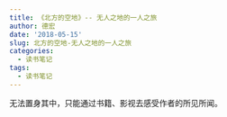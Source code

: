 ```yaml
---
title: 《北方的空地》-- 无人之地的一人之旅
author: 德宏
date: '2018-05-15'
slug: 北方的空地-无人之地的一人之旅
categories:
  - 读书笔记
tags:
  - 读书笔记
---
```


  无法置身其中，只能通过书籍、影视去感受作者的所见所闻。
  
